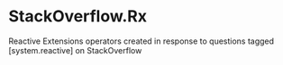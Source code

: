 StackOverflow.Rx
================

Reactive Extensions operators created in response to questions tagged  [system.reactive] on StackOverflow
